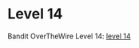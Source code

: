 # Level 14

Bandit OverTheWire Level 14: [level 14](https://overthewire.org/wargames/bandit/bandit14.html)

